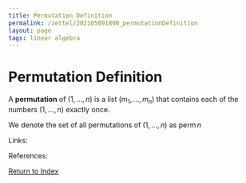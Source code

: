 ```yaml
---
title: Permutation Definition
permalink: /zettel/202105091800_permutationDefinition
layout: page
tags: linear algebra
---
```

# Permutation Definition

A **permutation** of $(1, \ldots, n)$ is a list $(m_1, \ldots, m_n)$ that contains each of the numbers
$(1, \ldots, n)$ exactly once.

We denote the set of all permutations of $(1, \ldots, n)$ as $\mathrm{perm} \, n$

Links: 

References: 

[Return to Index](index)